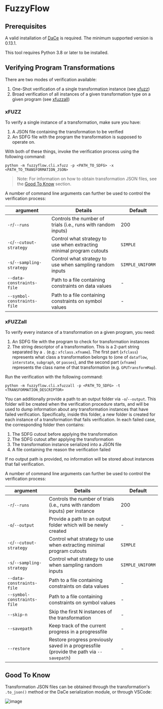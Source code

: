 # FuzzyFlow

## Prerequisites
A valid installation of [DaCe](https://github.com/spcl/dace) is required.
The minimum supported version is 0.13.1.

This tool requires Python 3.8 or later to be installed.

## Verifying Program Transformations
There are two modes of verification available:

1. One-Shot verification of a single transformation instance (see [xfuzz](#xfuzz))
2. Broad verification of all instances of a given transformation type on a given
   program (see [xfuzzall](#xfuzzall))

### xFUZZ
To verify a single instance of a transformation, make sure you have:

1. A JSON file containing the transformation to be verified
2. An SDFG file with the program the transformation is supposed to operate on.

With both of these things, invoke the verification process using the following
command:

`python -m fuzzyflow.cli.xfuzz -p <PATH_TO_SDFG> -x <PATH_TO_TRANSFORMATION_JSON>`

> Note: For information on how to obtain transformation JSON files, see the
[Good To Know](#good-to-know) section.

A number of command line arguments can further be used to control the verification process:

| argument | Details | Default |
|----------|---------|---------|
| `-r`/`--runs` | Controls the number of trials (i.e., runs with random inputs) | 200 |
| `-c`/`--cutout-strategy` | Control what strategy to use when extracting minimal program cutouts | `SIMPLE` |
| `-s`/`--sampling-strategy` | Control what strategy to use when sampling random inputs | `SIMPLE_UNIFORM` |
| `--data-constraints-file` | Path to a file containing constraints on data values | - |
| `--symbol-constraints-file` | Path to a file containing constraints on symbol values | - |

### xFUZZall
To verify every instance of a transformation on a given program, you need:

1. An SDFG file with the program to check for transformation instances
2. The string descriptor of a transformation. This is a 2-part string separated
   by a `.` (e.g.: `xfclass.xfname`). The first part (`xfclass`) represents what
   class a transformation belongs to (one of `dataflow`, `interstate`,
   `subgraph`, or `passes`), and the second part (`xfname`) represents the class
   name of that transformation (e.g. `GPUTransformMap`).

Run the verification with the following command:

`python -m fuzzyflow.cli.xfuzzall -p <PATH_TO_SDFG> -t <TRANSFORMATION_DESCRIPTOR>`

You can additionally provide a path to an output folder via `-o`/`--output`.
This folder will be created when the verification procedure starts, and will be
used to dump information about any transformation instances that have failed
verification. Specifically, inside this folder, a new folder is created for
each instance of a transformation that fails verification. In each failed case,
the corresponding folder then contains:

1. The SDFG cutout before applying the transformation
2. The SDFG cutout after applying the transformation
3. The transformation instance serialized into a JSON file
4. A file containing the reason the verification failed

If no output path is provided, no information will be stored about instances
that fail verification.

A number of command line arguments can further be used to control the verification process:

| argument | Details | Default |
|----------|---------|---------|
| `-r`/`--runs` | Controls the number of trials (i.e., runs with random inputs) per instance | 200 |
| `-o`/`--output` | Provide a path to an output folder which will be newly created | - |
| `-c`/`--cutout-strategy` | Control what strategy to use when extracting minimal program cutouts | `SIMPLE` |
| `-s`/`--sampling-strategy` | Control what strategy to use when sampling random inputs | `SIMPLE_UNIFORM` |
| `--data-constraints-file` | Path to a file containing constraints on data values | - |
| `--symbol-constraints-file` | Path to a file containing constraints on symbol values | - |
| `--skip-n` | Skip the first N instances of the transformation | - |
| `--savepath` | Keep track of the current progress in a progressfile | - |
| `--restore` | Restore progress previously saved in a progressfile (provide the path via `--savepath`) | - |

## Good To Know

Transformation JSON files can be obtained through the transformation's `.to_json()` method or the DaCe serialization module, or through VSCode:

![image](https://user-images.githubusercontent.com/9193712/180575679-3e5a61c0-9c2d-4332-b377-2f043de9cfa3.png)

